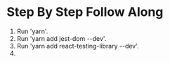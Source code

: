 # Step By Step Follow Along

1) Run 'yarn'.
2) Run 'yarn add jest-dom --dev'.
3) Run 'yarn add react-testing-library --dev'.
4) 